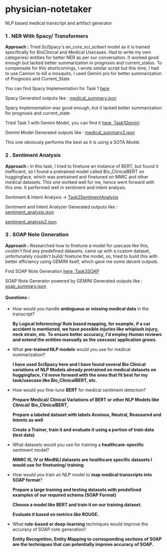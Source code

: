 # physician-notetaker
NLP based medical transcript and artifact generator

### 1 . NER With Spacy/ Transformers


**Approach :**  Tried SciSpacy's en_core_sci_scibert model as it is trained specifically for BioClinical and Medical Usecases. Had to write my own categories/ entities for better NER as per our conversation. It worked good enough but lacked better summarization in prognosis and current_status. To compensate for this shortcomings, I wrote similar script but this time, I had to use Cannon to kill a mosquito, I used Gemini pro for better summarization of Prognosis and Current_State


You can find Spacy Implementation for Task 1 <a href= "https://github.com/VamshiKrsna/physician-notetaker/blob/main/Task1Spacy.py"> here</a> 


Spacy Generated outputs like : <a href= "https://github.com/VamshiKrsna/physician-notetaker/blob/main/medical_summary.json"> medical_summary.json </a>


Spacy Implementation was good enough, but it lacked better summarization for prognosis and current_state


Tried Task 1 with Gemini Model, you can find it <a href= "https://github.com/VamshiKrsna/physician-notetaker/blob/main/Task1Gemini.py"> here, Task1Gemini </a>



Gemini Model Generated outputs like : <a href= "https://github.com/VamshiKrsna/physician-notetaker/blob/main/medical_summary.json"> medical_summary2.json </a>



This one obviously performs the best as it is using a SOTA Model.



### 2 . Sentiment Analysis


**Approach :**  In this task, I tried to finetune an instance of BERT, but found it inefficient, so I found a pretrained model called Bio_ClinicalBERT on huggingface, which was pretrained and finetuned on MMIC and other medical datasets. This one worked well for me, hence went forward with this one. It performed well in sentiment and intent analysis.


Sentiment & Intent Analysis -> <a href= "https://github.com/VamshiKrsna/physician-notetaker/blob/main/Task2SentimentAnalysis.py"> Task2SentimentAnalysis </a>



Sentiment and Intent Analyzer Generated outputs like : <a href= "https://github.com/VamshiKrsna/physician-notetaker/blob/main/sentiment_analysis.json"> sentiment_analysis.json </a>



<a href= "https://github.com/VamshiKrsna/physician-notetaker/blob/main/sentiment_analysis2.json"> sentiment_analysis2.json </a>



### 3 . SOAP Note Generation


**Approach :**  Researched how to finetune a model for usecase like this, couldn't find any predefined datasets, came up with a custom dataset, unfortunately couldn't build/ finetune the model, so, tried to build this with better efficiency using GEMINI itself, which gave me some decent outputs.



Find SOAP Note Generation <a href= "https://github.com/VamshiKrsna/physician-notetaker/blob/main/Task3SOAP.py"> here, Task3SOAP </a>



SOAP Note Generator powered by GEMINI Generated outputs like : <a href= "https://github.com/VamshiKrsna/physician-notetaker/blob/main/soap_summary.json"> soap_summary.json </a>




#### Questions : 



- How would you handle **ambiguous or missing medical data** in the transcript?


    **By Logical Inferencing/ Rule based mapping, for example, if a car accident is mentioned, we have possible injuries like whiplash injury, neck strain, etc. 
    To ensure better accuracy, I'd employ Human reviews and extend the entities manually as the usecase/ application grows.**

  
- What **pre-trained NLP models** would you use for medical summarization?


    **I have used SciSpacy here and I have found several Bio Clinical variations of NLP Models already pretrained on medical datasets on huggingface, I'd move forward with the ones that fit best for my task/usecase like Bio_ClinicalBERT, etc.**



- How would you fine-tune **BERT** for medical sentiment detection?


  **Prepare Medical/ Clinical Variations of BERT or other NLP Models like Clinical/ Bio_ClinicalBERT,**


  **Prepare a labeled dataset with labels Anxious, Neutral, Reassured and Intents as well**


  **Create a Trainer, train it and evaluate it using a portion of train data (test data)**

  

- What datasets would you use for training a **healthcare-specific** sentiment model?


    **MIMIC III, IV or MedNLI datasets are healthcare specific datasets I would use for finetuning/ training**



- How would you train an NLP model to **map medical transcripts into SOAP format**?


    **Prepare a large training and testing datasets with predefined examples of our required schema (SOAP Format)**


    **Choose a model like BERT and train it on our training dataset.**


    **Evaluate it based on metrics like ROUGE.**


- What **rule-based or deep-learning** techniques would improve the accuracy of SOAP note generation?


    **Entity Recognition, Entity Mapping to corresponding sections of SOAP are the techniques that can potentially improve accuracy of SOAP.**
